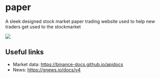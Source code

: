 # paper
A sleek designed stock market paper trading website used to help new traders get used to the stockmarket

<img src="https://cdn.discordapp.com/attachments/845499036588572692/862026951026802738/Screenshot_10.png" />

## Useful links

- Market data: https://binance-docs.github.io/apidocs
- News: https://gnews.io/docs/v4
